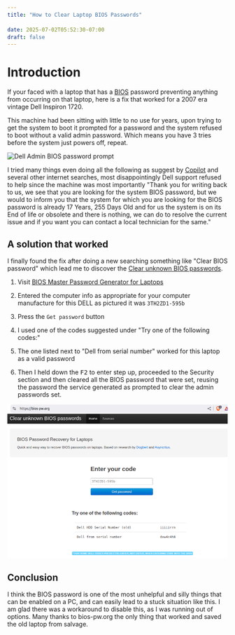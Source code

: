 ```yaml
---
title: "How to Clear Laptop BIOS Passwords"

date: 2025-07-02T05:52:30-07:00
draft: false
---
```


# Introduction

If your faced with a laptop that has a [BIOS](https://en.wikipedia.org/wiki/BIOS) password preventing anything from occurring on that laptop, here is a fix that worked for a 2007 era vintage Dell Inspiron 1720.

This machine had been sitting with little to no use for years, upon trying to get the system to boot it prompted for a password and the system refused to boot without a valid admin password. Which means you have 3 tries before the system just powers off, repeat.

![Dell Admin BIOS password prompt](DELL_BIOS_PW_Prompt.jpg)

I tried many things even doing all the following as suggest by [Copilot](https://copilot.microsoft.com/shares/dTYp5doDRkxF9YaLVmhSi) and several other internet searches, most disappointingly Dell support refused to help since the machine was most importantly "Thank you for writing back to us, we see that you are looking for the system BIOS password, but we would to inform you that the system for which you are looking for the BIOS password is already 17 Years, 255 Days Old and for us the system is on its End of life or obsolete and there is nothing, we can do to resolve the current issue and if you want you can contact a local technician for the same."

## A solution that worked

I finally found the fix  after doing a new searching something like "Clear BIOS password" which lead me to discover the [Clear unknown BIOS passwords](https://bios-pw.org/). 

1. Visit  [BIOS Master Password Generator for Laptops](https://bios-pw.org/)

2. Entered the computer info as appropriate for your computer manufacture for this DELL as pictured it was `3TH2ZD1-595b`

4. Press the  `Get password` button

5. I used one of the codes suggested under
"Try one of the following codes:"

6. The one listed next to "Dell from serial number" worked for this laptop as a valid password

7. Then I held down the <kbd>F2</kbd> to enter step up, proceeded to the Security section and then cleared all the BIOS password that were set, reusing the password the service generated as prompted to clear the admin passwords set.

![bios-pw.org showing the calculated reset password for a specific service tag for a Dell Inspiron 1720](DellInspiron1720BiosPasswordRecovery.png)

## Conclusion 

I think the BIOS password is one of the most unhelpful and silly things that can be enabled on a PC, and can easily lead to a stuck situation like this. I am glad there was a workaround to disable this, as I  was running out of options. Many thanks to bios-pw.org the only thing that worked and saved the old laptop from salvage.
